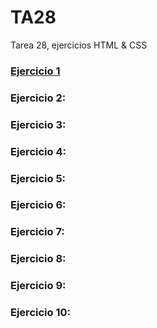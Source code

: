 # TA28
Tarea 28, ejercicios HTML &amp; CSS

### [Ejercicio 1](https://juanmanuelds.github.io/TA28/Ejercicio%206/)

### Ejercicio 2:

### Ejercicio 3:

### Ejercicio 4:

### Ejercicio 5:

### Ejercicio 6:

### Ejercicio 7:

### Ejercicio 8:

### Ejercicio 9:

### Ejercicio 10:


